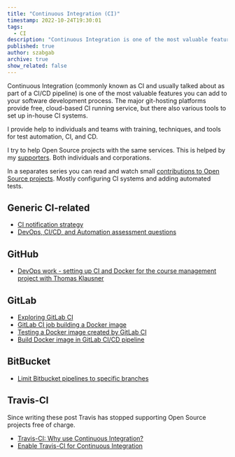 ```yaml
---
title: "Continuous Integration (CI)"
timestamp: 2022-10-24T19:30:01
tags:
  - CI
description: "Continuous Integration is one of the most valuable features you can add to your development process."
published: true
author: szabgab
archive: true
show_related: false
---
```



Continuous Integration (commonly known as CI and usually talked about as part of a CI/CD pipeline) is one of the
most valuable features you can add to your software development process. The major git-hosting platforms
provide free, cloud-based CI running service, but there also various tools to set up in-house CI systems.

I provide help to individuals and teams with training, techniques, and tools for test automation, CI, and CD.


I try to help Open Source projects with the same services. This is helped by my [supporters](https://szabgab.com/support.html).
Both individuals and corporations.

In a separates series you can read and watch small [contributions to Open Source projects](/os).
Mostly configuring CI systems and adding automated tests.

## Generic CI-related

* [CI notification strategy](/ci-notification-strategy)
* [DevOps, CI/CD, and Automation assessment questions](/devop-and-automation-questions)

## GitHub

* [DevOps work - setting up CI and Docker for the course management project with Thomas Klausner](/setting-up-ci-and-docker-for-course-management-app)

## GitLab

* [Exploring GitLab CI](/exploring-gitlab-ci)
* [GitLab CI job building a Docker image](/gitlab-ci-job-building-docker-image)
* [Testing a Docker image created by GitLab CI](/gitlab-ci-testing-docker-image)
* [Build Docker image in GitLab CI/CD pipeline](/build-docker-image-in-gitlab-pipeline)

## BitBucket

* [Limit Bitbucket pipelines to specific branches](/limit-bitbucket-pipelines-to-specific-branches)

## Travis-CI

Since writing these post Travis has stopped supporting Open Source projects free of charge.

* [Travis-CI: Why use Continuous Integration?](/travis-ci-why-use-continuous-integration)
* [Enable Travis-CI for Continuous Integration](/enable-travis-ci-for-continous-integration)

<!--
    <li><a href=""></a></li>
-->

